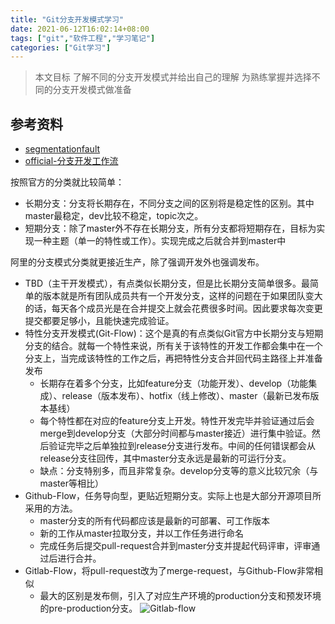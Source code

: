 ```yaml
---
title: "Git分支开发模式学习"
date: 2021-06-12T16:02:14+08:00
tags: ["git","软件工程","学习笔记"]
categories: ["Git学习"]
---
```


> 本文目标
> 了解不同的分支开发模式并给出自己的理解
> 为熟练掌握并选择不同的分支开发模式做准备

## 参考资料
* [segmentationfault](https://segmentfault.com/a/1190000023159791)
* [official-分支开发工作流](https://git-scm.com/book/zh/v2/Git-%E5%88%86%E6%94%AF-%E5%88%86%E6%94%AF%E5%BC%80%E5%8F%91%E5%B7%A5%E4%BD%9C%E6%B5%81#_topic_branch)

按照官方的分类就比较简单：
* 长期分支：分支将长期存在，不同分支之间的区别将是稳定性的区别。其中master最稳定，dev比较不稳定，topic次之。
* 短期分支：除了master外不存在长期分支，所有分支都将短期存在，目标为实现一种主题（单一的特性或工作）。实现完成之后就合并到master中

阿里的分支模式分类就更接近生产，除了强调开发外也强调发布。
* TBD（主干开发模式），有点类似长期分支，但是比长期分支简单很多。最简单的版本就是所有团队成员共有一个开发分支，这样的问题在于如果团队变大的话，每天各个成员光是在合并提交上就会花费很多时间。因此要求每次变更提交都要足够小，且能快速完成验证。
* 特性分支开发模式(Git-Flow)：这个是真的有点类似Git官方中长期分支与短期分支的结合。就每一个特性来说，所有关于该特性的开发工作都会集中在一个分支上，当完成该特性的工作之后，再把特性分支合并回代码主路径上并准备发布
    * 长期存在着多个分支，比如feature分支（功能开发）、develop（功能集成）、release（版本发布）、hotfix（线上修改）、master（最新已发布版本基线）
    * 每个特性都在对应的feature分支上开发。特性开发完毕并验证通过后会merge到develop分支（大部分时间都与master接近）进行集中验证。然后验证完毕之后单独拉到release分支进行发布。中间的任何错误都会从release分支往回传，其中master分支永远是最新的可运行分支。
    * 缺点：分支特别多，而且非常复杂。develop分支等的意义比较冗余（与master等相比）
* Github-Flow，任务导向型，更贴近短期分支。实际上也是大部分开源项目所采用的方法。
    * master分支的所有代码都应该是最新的可部署、可工作版本
    * 新的工作从master拉取分支，并以工作任务进行命名
    * 完成任务后提交pull-request合并到master分支并提起代码评审，评审通过后进行合并。
* Gitlab-Flow，将pull-request改为了merge-request，与Github-Flow非常相似
    * 最大的区别是发布侧，引入了对应生产环境的production分支和预发环境的pre-production分支。 
![Gitlab-flow](https://segmentfault.com/img/remote/1460000023159797)